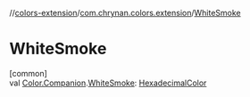 //[colors-extension](../../index.md)/[com.chrynan.colors.extension](index.md)/[WhiteSmoke](-white-smoke.md)

# WhiteSmoke

[common]\
val [Color.Companion](../../../colors-core/colors-core/com.chrynan.colors/-color/-companion/index.md).[WhiteSmoke](-white-smoke.md): [HexadecimalColor](../../../colors-core/colors-core/com.chrynan.colors/-hexadecimal-color/index.md)
